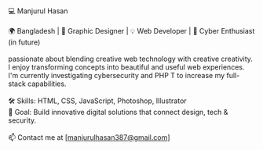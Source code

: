 💻 Manjurul Hasan <br> <br>
🌍 Bangladesh | 🎨 Graphic Designer | 💡 Web Developer | 🔐 Cyber Enthusiast (in future) <br> <br>
passionate about blending creative web technology with creative creativity.
I enjoy transforming concepts into beautiful and useful web experiences.
I'm currently investigating cybersecurity and PHP T to increase my full-stack capabilities.<br><br>
🛠️ Skills: HTML, CSS, JavaScript, Photoshop, Illustrator<br>
🎯 Goal: Build innovative digital solutions that connect design, tech & security.<br><br>
📫 Contact me at [manjurulhasan387@gmail.com]

